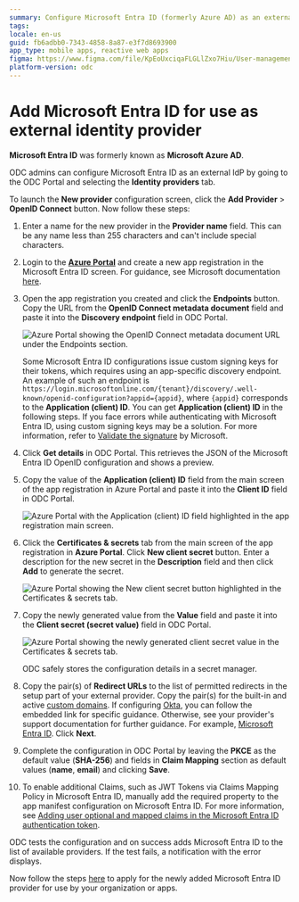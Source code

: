 ```yaml
---
summary: Configure Microsoft Entra ID (formerly Azure AD) as an external identity provider in OutSystems Developer Cloud (ODC) using the ODC Portal.
tags: 
locale: en-us
guid: fb6adbb0-7343-4858-8a87-e3f7d8693900
app_type: mobile apps, reactive web apps
figma: https://www.figma.com/file/KpEoUxciqaFLGLlZxo7Hiu/User-management?type=design&node-id=3405%3A152&mode=design&t=Oyyu3fjPlmIYwh5h-1
platform-version: odc
---
```


# Add Microsoft Entra ID for use as external identity provider

<div class="info" markdown="1">

**Microsoft Entra ID** was formerly known as **Microsoft Azure AD**.

</div>

ODC admins can configure Microsoft Entra ID as an external IdP by going to the ODC Portal and selecting the **Identity providers** tab.

To launch the **New provider** configuration screen, click the **Add Provider** > **OpenID Connect** button. Now follow these steps:

1. Enter a name for the new provider in the **Provider name** field. This can be any name less than 255 characters and can't include special characters.

1. Login to the [**Azure Portal**](https://portal.azure.com/) and create a new app registration in the Microsoft Entra ID screen. For guidance, see Microsoft documentation [here](https://learn.microsoft.com/en-us/azure/active-directory/develop/quickstart-register-app).

1. Open the app registration you created and click the **Endpoints** button. Copy the URL from the **OpenID Connect metadata document** field and paste it into the **Discovery endpoint** field in ODC Portal.

    ![Azure Portal showing the OpenID Connect metadata document URL under the Endpoints section.](images/open-endpoints-az.png "Screenshot of Azure Portal showing the OpenID Connect metadata document URL")

   <div class="info" markdown="1">

    Some Microsoft Entra ID configurations issue custom signing keys for their tokens, which requires using an app-specific discovery endpoint. An example of such an endpoint is `https://login.microsoftonline.com/{tenant}/discovery/.well-known/openid-configuration?appid={appid}`, where `{appid}` corresponds to the **Application (client) ID**. You can get **Application (client) ID** in the following steps. If you face errors while authenticating with Microsoft Entra ID, using custom signing keys may be a solution. For more information, refer to [Validate the signature](https://learn.microsoft.com/en-us/entra/identity-platform/access-tokens#validate-the-signature) by Microsoft.

   </div>

1. Click **Get details** in ODC Portal. This retrieves the JSON of the Microsoft Entra ID OpenID configuration and shows a preview.

1. Copy the value of the **Application (client) ID** field from the main screen of the app registration in Azure Portal and paste it into the **Client ID** field in ODC Portal.

    ![Azure Portal with the Application (client) ID field highlighted in the app registration main screen.](images/copy-application-cliend-id-az.png "Screenshot of Azure Portal with the Application (client) ID field highlighted")

1. Click the **Certificates & secrets** tab from the main screen of the app registration in **Azure Portal**. Click **New client secret** button. Enter a description for the new secret in the **Description** field and then click **Add** to generate the secret.

    ![Azure Portal showing the New client secret button highlighted in the Certificates & secrets tab.](images/add-a-client-secret-az.png "Screenshot of Azure Portal with the New client secret button highlighted")

1. Copy the newly generated value from the **Value** field and paste it into the **Client secret (secret value)** field in ODC Portal.

    ![Azure Portal showing the newly generated client secret value in the Certificates & secrets tab.](images/paste-secret-value-az.png "Screenshot of Azure Portal showing the newly generated client secret value")

    <div class="info" markdown="1">

    ODC safely stores the configuration details in a secret manager.

    </div>

1. Copy the pair(s) of **Redirect URLs** to the list of permitted redirects in the setup part of your external provider. Copy the pair(s) for the built-in and active [custom domains](../custom-domains.md). If configuring [Okta](okta.md), you can follow the embedded link for specific guidance. Otherwise, see your provider's support documentation for further guidance. For example, [Microsoft Entra ID](https://learn.microsoft.com/en-us/entra/identity-platform/quickstart-register-app#add-a-redirect-uri). Click **Next**.

1. Complete the configuration in ODC Portal by leaving the **PKCE** as the default value (**SHA-256**) and fields in **Claim Mapping** section as default values (**name**, **email**) and clicking **Save**.

1. To enable additional Claims, such as JWT Tokens via Claims Mapping Policy in Microsoft Entra ID, manually add the required property to the app manifest configuration on Microsoft Entra ID. For more information, see [Adding user optional and mapped claims in the Microsoft Entra ID authentication token](https://devblogs.microsoft.com/premier-developer/adding-user-optional-and-mapped-claims-in-the-azure-ad-authentication-token/).

ODC tests the configuration and on success adds Microsoft Entra ID to the list of available providers. If the test fails, a notification with the error displays.

Now follow the steps [here](intro.md#apply-an-external-idp) to apply for the newly added Microsoft Entra ID provider for use by your organization or apps.
